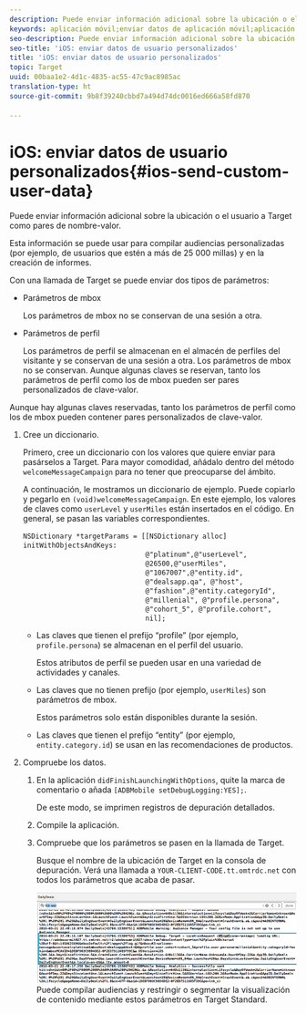 ```yaml
---
description: Puede enviar información adicional sobre la ubicación o el usuario a Target como pares de nombre-valor.
keywords: aplicación móvil;enviar datos de aplicación móvil;aplicación móvil de target;datos de usuario móviles personalizados;datos personalizados de aplicación móvil
seo-description: Puede enviar información adicional sobre la ubicación o el usuario a Target como pares de nombre-valor.
seo-title: 'iOS: enviar datos de usuario personalizados'
title: 'iOS: enviar datos de usuario personalizados'
topic: Target
uuid: 00baa1e2-4d1c-4835-ac55-47c9ac8985ac
translation-type: ht
source-git-commit: 9b8f39240cbbd7a494d74dc0016ed666a58fd870

---
```



# iOS: enviar datos de usuario personalizados{#ios-send-custom-user-data}

Puede enviar información adicional sobre la ubicación o el usuario a Target como pares de nombre-valor.

Esta información se puede usar para compilar audiencias personalizadas (por ejemplo, de usuarios que estén a más de 25 000 millas) y en la creación de informes.

Con una llamada de Target se puede enviar dos tipos de parámetros:

* Parámetros de mbox

   Los parámetros de mbox no se conservan de una sesión a otra.
* Parámetros de perfil

   Los parámetros de perfil se almacenan en el almacén de perfiles del visitante y se conservan de una sesión a otra. Los parámetros de mbox no se conservan. Aunque algunas claves se reservan, tanto los parámetros de perfil como los de mbox pueden ser pares personalizados de clave-valor.

Aunque hay algunas claves reservadas, tanto los parámetros de perfil como los de mbox pueden contener pares personalizados de clave-valor.

1. Cree un diccionario.

   Primero, cree un diccionario con los valores que quiere enviar para pasárselos a Target. Para mayor comodidad, añádalo dentro del método `welcomeMessageCampaign` para no tener que preocuparse del ámbito.

   A continuación, le mostramos un diccionario de ejemplo. Puede copiarlo y pegarlo en `(void)welcomeMessageCampaign`. En este ejemplo, los valores de claves como `userLevel` y `userMiles` están insertados en el código. En general, se pasan las variables correspondientes.

   ```
   NSDictionary *targetParams = [[NSDictionary alloc] initWithObjectsAndKeys: 
                                 @"platinum",@"userLevel", 
                                 @26500,@"userMiles", 
                                 @"1067007",@"entity.id", 
                                 @"dealsapp.qa", @"host", 
                                 @"fashion",@"entity.categoryId", 
                                 @"millenial", @"profile.persona", 
                                 @"cohort_5", @"profile.cohort", 
                                 nil];
   ```

   * Las claves que tienen el prefijo “profile” (por ejemplo, `profile.persona`) se almacenan en el perfil del usuario.

      Estos atributos de perfil se pueden usar en una variedad de actividades y canales.

   * Las claves que no tienen prefijo (por ejemplo, `userMiles`) son parámetros de mbox.

      Estos parámetros solo están disponibles durante la sesión.

   * Las claves que tienen el prefijo “entity” (por ejemplo, `entity.category.id`) se usan en las recomendaciones de productos.

1. Compruebe los datos.
   1. En la aplicación `didFinishLaunchingWithOptions`, quite la marca de comentario o añada `[ADBMobile setDebugLogging:YES];`.

      De este modo, se imprimen registros de depuración detallados.
   1. Compile la aplicación.
   1. Compruebe que los parámetros se pasen en la llamada de Target.

      Busque el nombre de la ubicación de Target en la consola de depuración. Verá una llamada a `YOUR-CLIENT-CODE.tt.omtrdc.net` con todos los parámetros que acaba de pasar.

      ![](assets/mobile-debug.png)
   Puede compilar audiencias y restringir o segmentar la visualización de contenido mediante estos parámetros en Target Standard.
